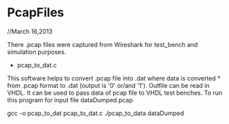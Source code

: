 PcapFiles
=================

//March 16,2013

There .pcap files were captured from Wireshark for test_bench and simulation purposes.


* pcap_to_dat.c

This software helps to convert .pcap file into .dat where data is converted * from .pcap format to .dat (output is '0' or/and '1').
Outfile can be read in VHDL. It can be used to pass data of pcap file to 
VHDL test benches.
To run this program for input file dataDumped.pcap

gcc -o pcap_to_dat pcap_to_dat.c
./pcap_to_data dataDumped


